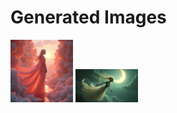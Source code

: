 # Generated Images



<img src="2025_08_17_01.png" width="100"/> <img src="2025_08_17_02.png" width="100"/>